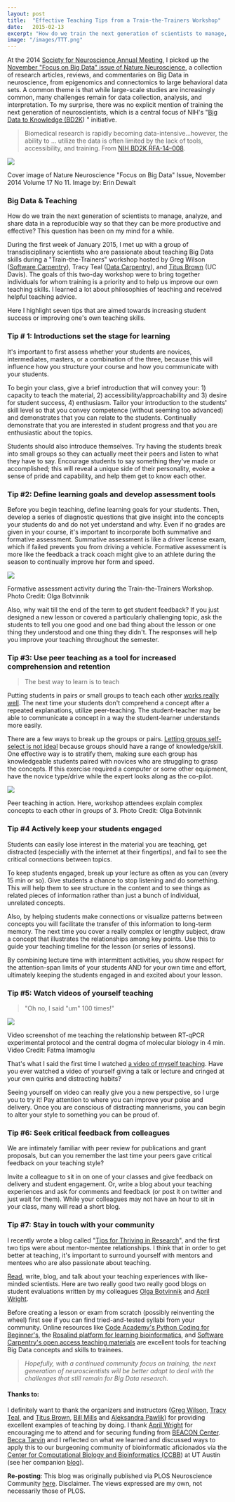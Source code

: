 ```yaml
---
layout: post
title:  "Effective Teaching Tips from a Train-the-Trainers Workshop"
date:   2015-02-13
excerpt: "How do we train the next generation of scientists to manage, analyze, and share data in a reproducible way so that they can be more productive and effective?"
image: "/images/TTT.png"
---
```


At the 2014 [Society for Neuroscience Annual Meeting][1], I picked up the [November "Focus on Big Data" issue of Nature Neuroscience][2], a collection of research articles, reviews, and commentaries on Big Data in neuroscience, from epigenomics and connectomics to large behavioral data sets. A common theme is that while large-scale studies are increasingly common, many challenges remain for data collection, analysis, and interpretation. To my surprise, there was no explicit mention of training the next generation of neuroscientists, which is a central focus of NIH's "[Big Data to Knowledge (BD2K][3]) " initiative.

> Biomedical research is rapidly becoming data-intensive…however, the ability to … utilize the data is often limited by the lack of tools, accessibility, and training. From [NIH BD2K RFA-14–008][4].

![][5]

Cover image of Nature Neuroscience "Focus on Big Data" Issue, November 2014 Volume 17 No 11. Image by: Erin Dewalt

### Big Data & Teaching

How do we train the next generation of scientists to manage, analyze, and share data in a reproducible way so that they can be more productive and effective? This question has been on my mind for a while.

During the first week of January 2015, I met up with a group of transdisciplinary scientists who are passionate about teaching Big Data skills during a "Train-the-Trainers" workshop hosted by Greg Wilson ([Software Carpentry][6]), Tracy Teal ([Data Carpentry][7]), and [Titus Brown][8] (UC Davis). The goals of this two-day workshop were to bring together individuals for whom training is a priority and to help us improve our own teaching skills. I learned a lot about philosophies of teaching and received helpful teaching advice.

Here I highlight seven tips that are aimed towards increasing student success or improving one's own teaching skills.

### Tip # 1: Introductions set the stage for learning

It's important to first assess whether your students are novices, intermediates, masters, or a combination of the three, because this will influence how you structure your course and how you communicate with your students.

To begin your class, give a brief introduction that will convey your: 1) capacity to teach the material, 2) accessibility/approachability and 3) desire for student success, 4) enthusiasm. Tailor your introduction to the students' skill level so that you convey competence (without seeming too advanced) and demonstrates that you can relate to the students. Continually demonstrate that you are interested in student progress and that you are enthusiastic about the topics.

Students should also introduce themselves. Try having the students break into small groups so they can actually meet their peers and listen to what they have to say. Encourage students to say something they've made or accomplished; this will reveal a unique side of their personality, evoke a sense of pride and capability, and help them get to know each other.

### Tip #2: Define learning goals and develop assessment tools

Before you begin teaching, define learning goals for your students. Then, develop a series of diagnostic questions that give insight into the concepts your students do and do not yet understand and why. Even if no grades are given in your course, it's important to incorporate both summative and formative assessment. Summative assessment is like a driver license exam, which if failed prevents you from driving a vehicle. Formative assessment is more like the feedback a track coach might give to an athlete during the season to continually improve her form and speed.

![][9]

Formative assessment activity during the Train-the-Trainers Workshop. Photo Credit: Olga Botvinnik

Also, why wait till the end of the term to get student feedback? If you just designed a new lesson or covered a particularly challenging topic, ask the students to tell you one good and one bad thing about the lesson or one thing they understood and one thing they didn't. The responses will help you improve your teaching throughout the semester.

### Tip #3: Use peer teaching as a tool for increased comprehension and retention

> The best way to learn is to teach

Putting students in pairs or small groups to teach each other [works really well][10]. The next time your students don't comprehend a concept after a repeated explanations, utilize peer-teaching. The student-teacher may be able to communicate a concept in a way the student-learner understands more easily.

There are a few ways to break up the groups or pairs. [Letting groups self-select is not ideal][11] because groups should have a range of knowledge/skill. One effective way is to stratify them, making sure each group has knowledgeable students paired with novices who are struggling to grasp the concepts. If this exercise required a computer or some other equipment, have the novice type/drive while the expert looks along as the co-pilot.

![][12]

Peer teaching in action. Here, workshop attendees explain complex concepts to each other in groups of 3. Photo Credit: Olga Botvinnik

### Tip #4 **Actively keep your students engaged**

Students can easily lose interest in the material you are teaching, get distracted (especially with the internet at their fingertips), and fail to see the critical connections between topics.

To keep students engaged, break up your lecture as often as you can (every 15 min or so). Give students a chance to stop listening and do something. This will help them to see structure in the content and to see things as related pieces of information rather than just a bunch of individual, unrelated concepts.

Also, by helping students make connections or visualize patterns between concepts you will facilitate the transfer of this information to long-term memory. The next time you cover a really complex or lengthy subject, draw a concept that illustrates the relationships among key points. Use this to guide your teaching timeline for the lesson (or series of lessons).

By combining lecture time with intermittent activities, you show respect for the attention-span limits of your students AND for your own time and effort, ultimately keeping the students engaged in and excited about your lesson.

### Tip #5: Watch videos of yourself teaching

> "Oh no, I said "um" 100 times!"

![][13]

Video screenshot of me teaching the relationship between RT-qPCR experimental protocol and the central dogma of molecular biology in 4 min. Video Credit: Fatma Imamoglu

That's what I said the first time I watched [a video of myself teaching][14]. Have you ever watched a video of yourself giving a talk or lecture and cringed at your own quirks and distracting habits?

Seeing yourself on video can really give you a new perspective, so I urge you to try it! Pay attention to where you can improve your poise and delivery. Once you are conscious of distracting mannerisms, you can begin to alter your style to something you can be proud of.

### Tip #6: Seek critical feedback from colleagues

We are intimately familiar with peer review for publications and grant proposals, but can you remember the last time your peers gave critical feedback on your teaching style?

Invite a colleague to sit in on one of your classes and give feedback on delivery and student engagement. Or, write a blog about your teaching experiences and ask for comments and feedback (or post it on twitter and just wait for them). While your colleagues may not have an hour to sit in your class, many will read a short blog.

### Tip #7: Stay in touch with your community

I recently wrote a blog called "[Tips for Thriving in Research][15]", and the first two tips were about mentor-mentee relationships. I think that in order to get better at teaching, it's important to surround yourself with mentors and mentees who are also passionate about teaching.

[Read][16], write, blog, and talk about your teaching experiences with like-minded scientists. Here are two really good two really good blogs on student evaluations written by my colleagues [Olga Botvinnik][17] and [April Wright][18].

Before creating a lesson or exam from scratch (possibly reinventing the wheel) first see if you can find tried-and-tested syllabi from your community. Online resources like [Code Academy's Python Coding for Beginner's][19], the [Rosalind platform for learning bioinformatics][20], and [Software Carpentry's open access teaching materials][21] are excellent tools for teaching Big Data concepts and skills to trainees.

> _Hopefully, with a continued community focus on training, the next generation of neuroscientists will be better adapt to deal with the challenges that still remain for Big Data research._

#### Thanks to:

I definitely want to thank the organizers and instructors ([Greg Wilson][22], [Tracy Teal][23], and [Titus Brown][24], [Bill Mills][25] and [Aleksandra Pawlik][26]) for providing excellent examples of teaching by doing. I thank [April Wright][27] for encouraging me to attend and for securing funding from [BEACON Center][28]. [Becca Tarvin][29] and I reflected on what we learned and discussed ways to apply this to our burgeoning community of bioinformatic aficionados via the [Center for Computational Biology and Bioinformatics (CCBB][30]) at UT Austin (see her companion [blog][31]).

**Re-posting**: This blog was originally published via PLOS Neuroscience Community [here][32]. Disclaimer. The views expressed are my own, not necessarily those of PLOS.

[1]: http://www.sfn.org/annual-meeting/neuroscience-2014
[2]: http://www.nature.com/neuro/journal/v17/n11/full/nn.3856.html
[3]: http://bd2k.nih.gov/#sthash.QbCMJYsb.dpbs
[4]: http://grants.nih.gov/grants/guide/rfa-files/RFA-HG-14-008.html
[5]: https://cdn-images-1.medium.com/max/1600/1*EsWaHmocg_ai-WGg8UVe2w.jpeg
[6]: http://software-carpentry.org/
[7]: http://datacarpentry.org/
[8]: http://ivory.idyll.org/blog/
[9]: https://cdn-images-1.medium.com/max/1600/1*J5ThxM_umrVEDgiWW0il_Q.jpeg
[10]: http://teaching.software-carpentry.org/wp-content/uploads/2012/08/porter-halving-fail-peer-instruction-2013.pdf
[11]: http://www.teambasedlearning.org/page-1032336
[12]: https://cdn-images-1.medium.com/max/1600/1*lsz53n6IRJuDwDw4i5rq5g.jpeg
[13]: https://cdn-images-1.medium.com/max/1200/1*DpMxc6v3piDMIKeUnqUrCA.jpeg
[14]: http://videocenter.mbl.edu/videos/video/630/in/channel/21/
[15]: https://medium.com/collaborative-coverage-of-sfn-2014-by-plos-neuro/plosneuro-sfn14-highlights-tips-for-thriving-in-your-research-career-c5fa499059a
[16]: http://software-carpentry.org/v5/bib.html
[17]: http://blog.olgabotvinnik.com/blog/2015/01/29/teaching-data-cleaning/
[18]: http://wrightaprilm.github.io/posts/pars-ev.html
[19]: http://www.codecademy.com/en/tracks/python
[20]: http://rosalind.info/faq/#what-is-rosalind
[21]: http://software-carpentry.org/lessons.html
[22]: https://twitter.com/gvwilson
[23]: https://twitter.com/tracykteal
[24]: https://twitter.com/ctitusbrown
[25]: https://twitter.com/billdoesphysics
[26]: http://www.software.ac.uk/about/people/aleksandra-pawlik
[27]: http://wrightaprilm.github.io/
[28]: http://beacon-center.org/
[29]: http://www.rebeccatarvin.com/
[30]: http://www.ccbb.utexas.edu/
[31]: http://goo.gl/c0kydD
[32]: http://neuro.plos.org/2015/02/12/effective-teaching-tips-from-a-train-the-trainers-workshop/